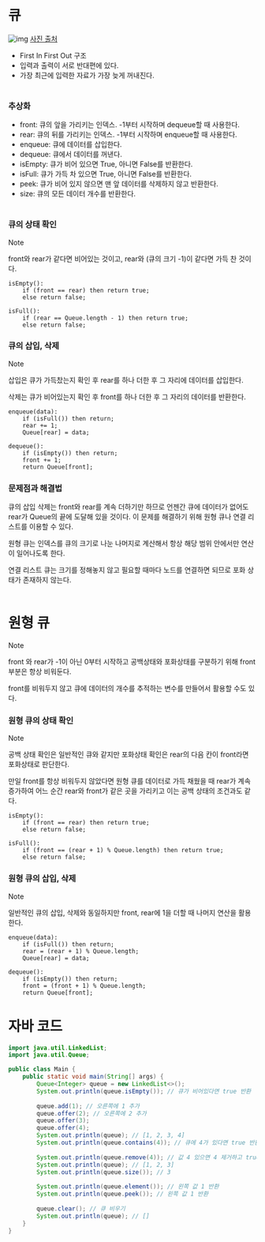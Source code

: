 # 큐

![img](https://github.com/Goldbar97/Study/assets/100333239/0a92aa24-2cb2-4333-a38a-e583b214b6ee)
[사진 출처](https://yoongrammer.tistory.com/46)
- First In First Out 구조
- 입력과 출력이 서로 반대편에 있다.
- 가장 최근에 입력한 자료가 가장 늦게 꺼내진다.
<br></br>
### 추상화
- front: 큐의 앞을 가리키는 인덱스. -1부터 시작하며 dequeue할 때 사용한다.
- rear: 큐의 뒤를 가리키는 인덱스. -1부터 시작하며 enqueue할 때 사용한다.
- enqueue: 큐에 데이터를 삽입한다.
- dequeue: 큐에서 데이터를 꺼낸다.
- isEmpty: 큐가 비어 있으면 True, 아니면 False를 반환한다.
- isFull: 큐가 가득 차 있으면 True, 아니면 False를 반환한다.
- peek: 큐가 비어 있지 않으면 맨 앞 데이터를 삭제하지 않고 반환한다.
- size: 큐의 모든 데이터 개수를 반환한다.
<br></br>
### 큐의 상태 확인
> [!NOTE]
> front와 rear가 같다면 비어있는 것이고, rear와 (큐의 크기 -1)이 같다면 가득 찬 것이다.
```
isEmpty():
    if (front == rear) then return true;
    else return false;

isFull():
    if (rear == Queue.length - 1) then return true;
    else return false;
```

### 큐의 삽입, 삭제
> [!NOTE]
> 삽입은 큐가 가득찼는지 확인 후 rear를 하나 더한 후 그 자리에 데이터를 삽입한다.
>
> 삭제는 큐가 비어있는지 확인 후 front를 하나 더한 후 그 자리의 데이터를 반환한다.
```
enqueue(data):
    if (isFull()) then return;
    rear += 1;
    Queue[rear] = data;

dequeue():
    if (isEmpty()) then return;
    front += 1;
    return Queue[front];
```
### 문제점과 해결법
큐의 삽입 삭제는 front와 rear를 계속 더하기만 하므로 언젠간 큐에 데이터가 없어도 rear가 Queue의 끝에 도달해 있을 것이다. 이 문제를 해결하기 위해 원형 큐나 연결 리스트를 이용할 수 있다.

원형 큐는 인덱스를 큐의 크기로 나눈 나머지로 계산해서 항상 해당 범위 안에서만 연산이 일어나도록 한다.

연결 리스트 큐는 크기를 정해놓지 않고 필요할 때마다 노드를 연결하면 되므로 포화 상태가 존재하지 않는다.
<br></br>
# 원형 큐
> [!NOTE]
> front 와 rear가 -1이 아닌 0부터 시작하고 공백상태와 포화상태를 구분하기 위해 front 부분은 항상 비워둔다.
>
> front를 비워두지 않고 큐에 데이터의 개수를 추적하는 변수를 만들어서 활용할 수도 있다.

### 원형 큐의 상태 확인
> [!NOTE]
> 공백 상태 확인은 일반적인 큐와 같지만 포화상태 확인은 rear의 다음 칸이 front라면 포화상태로 판단한다.
>
> 만일 front를 항상 비워두지 않았다면 원형 큐를 데이터로 가득 채웠을 때 rear가 계속 증가하여 어느 순간 rear와 front가 같은 곳을 가리키고 이는 공백 상태의 조건과도 같다.
```
isEmpty():
    if (front == rear) then return true;
    else return false;

isFull():
    if (front == (rear + 1) % Queue.length) then return true;
    else return false;
```

### 원형 큐의 삽입, 삭제
> [!NOTE]
> 일반적인 큐의 삽입, 삭제와 동일하지만 front, rear에 1을 더할 때 나머지 연산을 활용한다.
```
enqueue(data):
    if (isFull()) then return;
    rear = (rear + 1) % Queue.length;
    Queue[rear] = data;

dequeue():
    if (isEmpty()) then return;
    front = (front + 1) % Queue.length;
    return Queue[front];
```
# 자바 코드
```java
import java.util.LinkedList;
import java.util.Queue;

public class Main {
    public static void main(String[] args) {
        Queue<Integer> queue = new LinkedList<>();
        System.out.println(queue.isEmpty()); // 큐가 비어있다면 true 반환
        
        queue.add(1); // 오른쪽에 1 추가
        queue.offer(2); // 오른쪽에 2 추가
        queue.offer(3);
        queue.offer(4);
        System.out.println(queue); // [1, 2, 3, 4]
        System.out.println(queue.contains(4)); // 큐에 4가 있다면 true 반환
        
        System.out.println(queue.remove(4)); // 값 4 있으면 4 제거하고 true 반환, 없다면 false 반환
        System.out.println(queue); // [1, 2, 3]
        System.out.println(queue.size()); // 3
        
        System.out.println(queue.element()); // 왼쪽 값 1 반환
        System.out.println(queue.peek()); // 왼쪽 값 1 반환
        
        queue.clear(); // 큐 비우기
        System.out.println(queue); // []
    }
}
```
